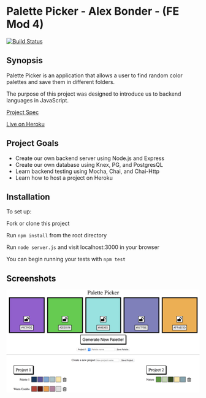 # Palette Picker - Alex Bonder - (FE Mod 4)
[![Build Status](https://travis-ci.org/lexbonder/palette-picker.svg?branch=master)](https://travis-ci.org/lexbonder/palette-picker)

## Synopsis

Palette Picker is an application that allows a user to find random color palettes and save them in different folders.

The purpose of this project was designed to introduce us to backend languages in JavaScript.

[Project Spec](http://frontend.turing.io/projects/palette-picker.html)

[Live on Heroku](https://palette-picker-lexbonder.herokuapp.com/)

## Project Goals

* Create our own backend server using Node.js and Express
* Create our own database using Knex, PG, and PostgresQL
* Learn backend testing using Mocha, Chai, and Chai-Http
* Learn how to host a project on Heroku

## Installation

To set up: 

Fork or clone this project

Run `npm install` from the root directory

Run `node server.js` and visit localhost:3000 in your browser

You can begin running your tests with `npm test`

## Screenshots

![Landing Page](palette-picker.png)
